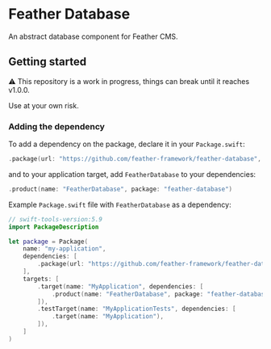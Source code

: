 # Feather Database

An abstract database component for Feather CMS.

## Getting started

⚠️ This repository is a work in progress, things can break until it reaches v1.0.0. 

Use at your own risk.

### Adding the dependency

To add a dependency on the package, declare it in your `Package.swift`:

```swift
.package(url: "https://github.com/feather-framework/feather-database", .upToNextMinor(from: "0.4.0")),
```

and to your application target, add `FeatherDatabase` to your dependencies:

```swift
.product(name: "FeatherDatabase", package: "feather-database")
```

Example `Package.swift` file with `FeatherDatabase` as a dependency:

```swift
// swift-tools-version:5.9
import PackageDescription

let package = Package(
    name: "my-application",
    dependencies: [
        .package(url: "https://github.com/feather-framework/feather-database", .upToNextMinor(from: "0.4.0")),
    ],
    targets: [
        .target(name: "MyApplication", dependencies: [
            .product(name: "FeatherDatabase", package: "feather-database")
        ]),
        .testTarget(name: "MyApplicationTests", dependencies: [
            .target(name: "MyApplication"),
        ]),
    ]
)
```


